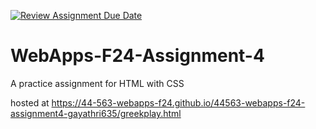 [![Review Assignment Due Date](https://classroom.github.com/assets/deadline-readme-button-22041afd0340ce965d47ae6ef1cefeee28c7c493a6346c4f15d667ab976d596c.svg)](https://classroom.github.com/a/YNXypkor)
# WebApps-F24-Assignment-4
A practice assignment for HTML with CSS

hosted at <https://44-563-webapps-f24.github.io/44563-webapps-f24-assignment4-gayathri635/greekplay.html>
